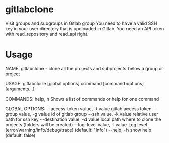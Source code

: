 # gitlabclone
Visit groups and subgroups in Gitlab group 
You need to have a valid SSH key in your user directory that is updloaded in Gitlab.
You need an API token with read_repository and read_api right.

# Usage
NAME:
   gitlabclone - clone all the projects and subprojects below a group or project

USAGE:
   gitlabclone [global options] command [command options] [arguments...]

COMMANDS:
   help, h  Shows a list of commands or help for one command

GLOBAL OPTIONS:
   --access-token value, -t value  gitlab access token
   --group value, -g value         id of gitlab group
   --ssh value, -k value           relative user path for ssh key
   --destination value, -d value   local path where to clone the projects (folders will be created)
   --log-level value, -l value     Log level (error/warning/info/debug/trace) (default: "Info")
   --help, -h                      show help (default: false)


